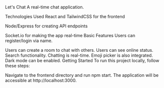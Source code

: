 Let's Chat
A real-time chat application. 

Technologies Used
React and TailwindCSS for the frontend

Node/Express for creating API endpoints

Socket.io for making the app real-time
Basic Features
Users can register/login via name.

Users can create a room to chat with others.
Users can see online status.
Search functionality.
Chatting is real-time.
Emoji picker is also integrated.
Dark mode can be enabled.
Getting Started
To run this project locally, follow these steps:


Navigate to the frontend directory and run npm start.
The application will be accessible at http://localhost:3000.


